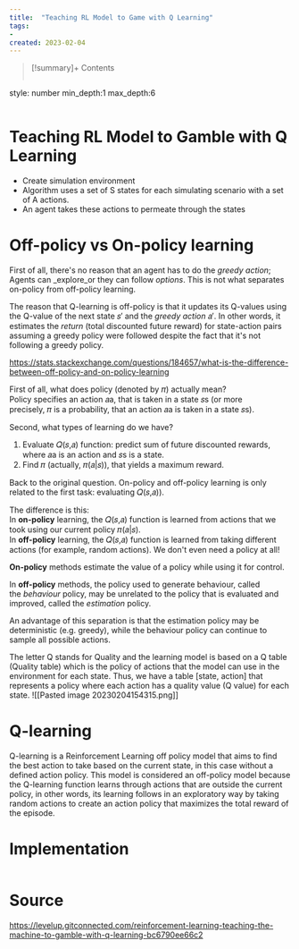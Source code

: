 ```yaml
---
title:  "Teaching RL Model to Game with Q Learning"
tags:
- 
created: 2023-02-04
---
```


>[!summary]+ Contents
>```toc
style: number
min_depth:1
max_depth:6 
>```


# Teaching RL Model to Gamble with Q Learning
- Create simulation environment
- Algorithm uses a set of S states for each simulating scenario with a set of A actions.
- An agent takes these actions to permeate through the states

# Off-policy vs On-policy learning
First of all, there's no reason that an agent has to do the _greedy action_; Agents can _explore_or they can follow _options_. This is not what separates on-policy from off-policy learning.

The reason that Q-learning is off-policy is that it updates its Q-values using the Q-value of the next state 𝑠′ and the _greedy action_ 𝑎′. In other words, it estimates the _return_ (total discounted future reward) for state-action pairs assuming a greedy policy were followed despite the fact that it's not following a greedy policy.


https://stats.stackexchange.com/questions/184657/what-is-the-difference-between-off-policy-and-on-policy-learning

First of all, what does policy (denoted by 𝜋) actually mean?  
Policy specifies an action 𝑎a, that is taken in a state 𝑠s (or more precisely, 𝜋 is a probability, that an action 𝑎a is taken in a state 𝑠s).

Second, what types of learning do we have?

1.  Evaluate 𝑄(𝑠,𝑎) function: predict sum of future discounted rewards, where 𝑎a is an action and 𝑠s is a state.
2.  Find 𝜋 (actually, 𝜋(𝑎|𝑠)), that yields a maximum reward.

Back to the original question. On-policy and off-policy learning is only related to the first task: evaluating 𝑄(𝑠,𝑎)).

The difference is this:  
In **on-policy** learning, the 𝑄(𝑠,𝑎) function is learned from actions that we took using our current policy 𝜋(𝑎|𝑠).  
In **off-policy** learning, the 𝑄(𝑠,𝑎) function is learned from taking different actions (for example, random actions). We don't even need a policy at all!

**On-policy** methods estimate the value of a policy while using it for control. 

In **off-policy** methods, the policy used to generate behaviour, called the _behaviour_ policy, may be unrelated to the policy that is evaluated and improved, called the _estimation_ policy. 

An advantage of this separation is that the estimation policy may be deterministic (e.g. greedy), while the behaviour policy can continue to sample all possible actions.

The letter Q stands for Quality and the learning model is based on a Q table (Quality table) which is the policy of actions that the model can use in the environment for each state. Thus, we have a table [state, action] that represents a policy where each action has a quality value (Q value) for each state.
![[Pasted image 20230204154315.png]]

# Q-learning
Q-learning is a Reinforcement Learning off policy model that aims to find the best action to take based on the current state, in this case without a defined action policy. This model is considered an off-policy model because the Q-learning function learns through actions that are outside the current policy, in other words, its learning follows in an exploratory way by taking random actions to create an action policy that maximizes the total reward of the episode.
# Implementation

```python

```



# Source
https://levelup.gitconnected.com/reinforcement-learning-teaching-the-machine-to-gamble-with-q-learning-bc6790ee66c2
